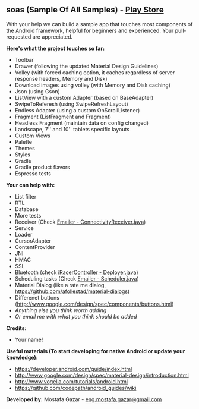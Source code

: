 soas (Sample Of All Samples) - [Play Store][0]
----

With your help we can build a sample app that touches most components of the Android framework, helpful for beginners and experienced. Your pull-requested are appreciated.

**Here's what the project touches so far:**
- Toolbar
- Drawer (following the updated Material Design Guidelines)
- Volley (with forced caching option, it caches regardless of server response headers, Memory and Disk)
- Download images using volley (with Memory and Disk caching)
- Json (using Gson)
- ListView with a custom Adapter (based on BaseAdapter)
- SwipeToReferesh (using SwipeRefreshLayout)
- Endless Adapter (using a custom OnScrollListener)
- Fragment (ListFragment and Fragment)
- Headless Fragment (maintain data on config changed)
- Landscape, 7'' and 10'' tablets specific layouts
- Custom Views
- Palette
- Themes
- Styles
- Gradle
- Gradle product flavors
- Espresso tests

**Your can help with:**
- List filter
- RTL
- Database
- More tests
- Receiver (Check [Emailer - ConnectivityReceiver.java][1])
- Service
- Loader
- CursorAdapter
- ContentProvider
- JNI
- HMAC
- SSL
- Bluetooth (check [iRacerController - Deployer.java][2])
- Scheduling tasks (Check [Emailer - Scheduler.java][3])
- Material Dialog (like a rate me dialog, https://github.com/afollestad/material-dialogs)
- Differenet buttons (http://www.google.com/design/spec/components/buttons.html)
- _Anything else you think worth adding_
- _Or email me with what you think should be added_

**Credits:**
- Your name!

**Useful materials (To start developing for native Android or update your knowledge):**
- https://developer.android.com/guide/index.html
- http://www.google.com/design/spec/material-design/introduction.html
- http://www.vogella.com/tutorials/android.html
- https://github.com/codepath/android_guides/wiki

**Developed by:**
Mostafa Gazar - eng.mostafa.gazar@gmail.com

[0]: https://play.google.com/store/apps/details?id=com.meg7.soas
[1]: https://github.com/MostafaGazar/Emailer/blob/master/src/com/meg7/emailer/receiver/ConnectivityReceiver.java
[2]: https://github.com/MostafaGazar/iRacerController/blob/master/source/src/main/java/com/meg7/controller/Deployer.java
[3]: https://github.com/MostafaGazar/Emailer/blob/master/src/com/meg7/emailer/util/Scheduler.java
